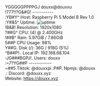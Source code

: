   YGGGGGPPPPGJ   douxx@douxxu  
 !777!!?G&#G!    -----------  
     :YB#Y^      Host: Raspberry Pi 5 Model B Rev 1.0  
   :Y#&5^        Uptime: ![uptime](https://douxxu.github.io/uptime)  
  !B&B!          Resolution: 1920x1080  
 ?##G^           CPU: (4) @ 2.400GHz  
!##B^            Ram: 5.97GiB / 7.86GiB  
5##P             CPU Usage: 98%  
Y##G.            Disk (/): 36G / 918G (5%)  
^B##P!:.         Local IP: 192.168.68.104  
 :JG###BGPJ!.    Users: douxx  
    :~7?YG##P    ------------  
         ~##5    Tiktok: @douxxpi 
        :P#P.    Npmjs: @douxx  
         .:      Discord: @douxx.xyz  
                 Website: https://douxx.xyz  
